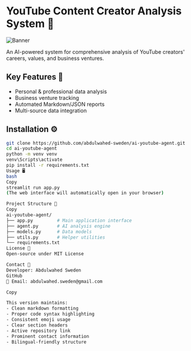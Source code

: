 # YouTube Content Creator Analysis System 🤖

![Banner](https://via.placeholder.com/800x200.png?text=AI+Powered+Content+Creator+Analytics)

An AI-powered system for comprehensive analysis of YouTube creators' careers, values, and business ventures.

## Key Features 🚀
- Personal & professional data analysis
- Business venture tracking
- Automated Markdown/JSON reports
- Multi-source data integration

## Installation ⚙️
```bash
git clone https://github.com/abdulwahed-sweden/ai-youtube-agent.git
cd ai-youtube-agent
python -m venv venv
venv\Scripts\activate
pip install -r requirements.txt
Usage 🖥️
bash
Copy
streamlit run app.py
(The web interface will automatically open in your browser)

Project Structure 📂
Copy
ai-youtube-agent/
├── app.py         # Main application interface
├── agent.py       # AI analysis engine
├── models.py      # Data models
├── utils.py       # Helper utilities
└── requirements.txt
License 📜
Open-source under MIT License

Contact 📧
Developer: Abdulwahed Sweden
GitHub
📩 Email: abdulwahed.sweden@gmail.com

Copy

This version maintains:
- Clean markdown formatting
- Proper code syntax highlighting
- Consistent emoji usage
- Clear section headers
- Active repository link
- Prominent contact information
- Bilingual-friendly structure